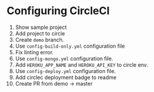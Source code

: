 # Configuring CircleCI
1. Show sample project
0. Add project to circle
0. Create `demo` branch.
0. Use `config-build-only.yml` configuration file
0. Fix linting error.
0. Use `config-mongo.yml` configuration file.
0. Add `HEROKU_APP_NAME` and `HEROKU_API_KEY` to circle env.
0. Use `config-deploy.yml` configuration file.
0. Add circlec deployment badge to readme
0. Create PR from demo -> master
